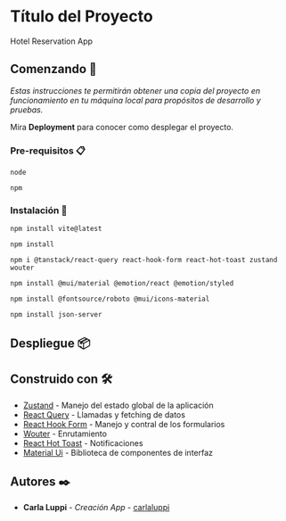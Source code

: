 # Título del Proyecto

Hotel Reservation App

## Comenzando 🚀

_Estas instrucciones te permitirán obtener una copia del proyecto en funcionamiento en tu máquina local para propósitos de desarrollo y pruebas._

Mira **Deployment** para conocer como desplegar el proyecto.


### Pre-requisitos 📋

```
node 
```
```
npm 
```

### Instalación 🔧

```
npm install vite@latest
```
```
npm install 
```

```
npm i @tanstack/react-query react-hook-form react-hot-toast zustand wouter  
```
```
npm install @mui/material @emotion/react @emotion/styled
```
```
npm install @fontsource/roboto @mui/icons-material
```
```
npm install json-server
```

## Despliegue 📦


## Construido con 🛠️


* [Zustand](https://zustand-demo.pmnd.rs/) - Manejo del estado global de la aplicación
* [React Query](https://www.npmjs.com/package/react-query) - Llamadas y fetching de datos
* [React Hook Form](https://react-hook-form.com/) - Manejo y contral de los formularios
* [Wouter](https://www.npmjs.com/package/wouter) - Enrutamiento
* [React Hot Toast](https://react-hot-toast.com/) - Notificaciones
* [Material Ui](https://mui.com/material-ui) - Biblioteca de componentes de interfaz 


## Autores ✒️


* **Carla Luppi** - *Creación App* - [carlaluppi](https://github.com/carlaluppi)


